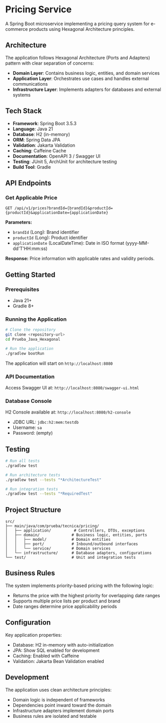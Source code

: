 # Pricing Service

A Spring Boot microservice implementing a pricing query system for e-commerce products using Hexagonal Architecture principles.

## Architecture

The application follows Hexagonal Architecture (Ports and Adapters) pattern with clear separation of concerns:

- **Domain Layer**: Contains business logic, entities, and domain services
- **Application Layer**: Orchestrates use cases and handles external communications
- **Infrastructure Layer**: Implements adapters for databases and external systems

## Tech Stack

- **Framework**: Spring Boot 3.5.3
- **Language**: Java 21
- **Database**: H2 (in-memory)
- **ORM**: Spring Data JPA
- **Validation**: Jakarta Validation
- **Caching**: Caffeine Cache
- **Documentation**: OpenAPI 3 / Swagger UI
- **Testing**: JUnit 5, ArchUnit for architecture testing
- **Build Tool**: Gradle

## API Endpoints

### Get Applicable Price
```
GET /api/v1/prices?brandId={brandId}&productId={productId}&applicationDate={applicationDate}
```

**Parameters:**
- `brandId` (Long): Brand identifier
- `productId` (Long): Product identifier  
- `applicationDate` (LocalDateTime): Date in ISO format (yyyy-MM-dd'T'HH:mm:ss)

**Response:** Price information with applicable rates and validity periods.

## Getting Started

### Prerequisites
- Java 21+
- Gradle 8+

### Running the Application

```bash
# Clone the repository
git clone <repository-url>
cd Prueba_Java_Hexagonal

# Run the application
./gradlew bootRun
```

The application will start on `http://localhost:8080`

### API Documentation
Access Swagger UI at: `http://localhost:8080/swagger-ui.html`

### Database Console
H2 Console available at: `http://localhost:8080/h2-console`
- JDBC URL: `jdbc:h2:mem:testdb`
- Username: `sa`
- Password: (empty)

## Testing

```bash
# Run all tests
./gradlew test

# Run architecture tests
./gradlew test --tests "*ArchitectureTest"

# Run integration tests
./gradlew test --tests "*RequiredTest"
```

## Project Structure

```
src/
├── main/java/com/prueba/tecnica/pricing/
│   ├── application/          # Controllers, DTOs, exceptions
│   ├── domain/              # Business logic, entities, ports
│   │   ├── model/           # Domain entities
│   │   ├── port/            # Inbound/outbound interfaces
│   │   └── service/         # Domain services
│   └── infrastructure/      # Database adapters, configurations
└── test/                    # Unit and integration tests
```

## Business Rules

The system implements priority-based pricing with the following logic:
- Returns the price with the highest priority for overlapping date ranges
- Supports multiple price lists per product and brand
- Date ranges determine price applicability periods

## Configuration

Key application properties:
- Database: H2 in-memory with auto-initialization
- JPA: Show SQL enabled for development
- Caching: Enabled with Caffeine
- Validation: Jakarta Bean Validation enabled

## Development

The application uses clean architecture principles:
- Domain logic is independent of frameworks
- Dependencies point inward toward the domain
- Infrastructure adapters implement domain ports
- Business rules are isolated and testable

